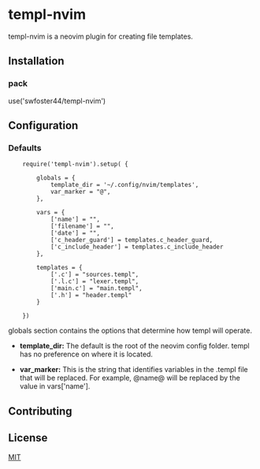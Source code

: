 # templ-nvim

templ-nvim is a neovim plugin for creating file templates.

## Installation

### pack
use('swfoster44/templ-nvim')


## Configuration

### Defaults
```
    require('templ-nvim').setup( {

        globals = {
            template_dir = '~/.config/nvim/templates',
            var_marker = "@",
        },

        vars = {
            ['name'] = "",
            ['filename'] = "",
            ['date'] = "",
            ['c_header_guard'] = templates.c_header_guard,
            ['c_include_header'] = templates.c_include_header
        },

        templates = {
            ['.c'] = "sources.templ",
            ['.l.c'] = "lexer.templ",
            ['main.c'] = "main.templ",
            ['.h'] = "header.templ"
        }

    })
```

globals section contains the options that determine how templ will operate.

* **template_dir:** The default is the root of the neovim config folder. templ
has no preference on where it is located.

* **var_marker:** This is the string that identifies variables in the .templ 
file that will be replaced. For example, @name@ will be replaced by the value
in vars['name'].

## Contributing


## License

[MIT](https://choosealicense.com/licenses/mit/)
